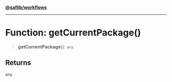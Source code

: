 [**@saflib/workflows**](../index.md)

***

# Function: getCurrentPackage()

> **getCurrentPackage**(): `any`

## Returns

`any`

